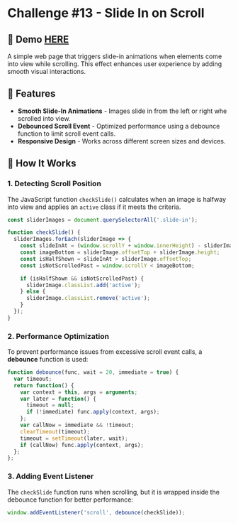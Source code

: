 # Challenge #13 - Slide In on Scroll

## 📸 Demo [HERE](https://hmothershed.github.io/JavaScript30/13-Slide-Scroll/)
A simple web page that triggers slide-in animations when elements come into view while scrolling. This effect enhances user experience by adding smooth visual interactions.

## 🚀 Features
- **Smooth Slide-In Animations** - Images slide in from the left or right whe scrolled into view.
- **Debounced Scroll Event** - Optimized performance using a debounce function to limit scroll event calls.
- **Responsive Design** - Works across different screen sizes and devices.

## 🔧 How It Works
### 1. Detecting Scroll Position
The JavaScript function `checkSlide()` calculates when an image is halfway into view and applies an `active` class if it meets the criteria.
```js
const sliderImages = document.querySelectorAll('.slide-in');

function checkSlide() {
  sliderImages.forEach(sliderImage => {
    const slideInAt = (window.scrollY + window.innerHeight) - sliderImage.height / 2;
    const imageBottom = sliderImage.offsetTop + sliderImage.height;
    const isHalfShown = slideInAt > sliderImage.offsetTop;
    const isNotScrolledPast = window.scrollY < imageBottom;

    if (isHalfShown && isNotScrolledPast) {
      sliderImage.classList.add('active');
    } else {
      sliderImage.classList.remove('active');
    }
  });
}
```

### 2. Performance Optimization
To prevent performance issues from excessive scroll event calls, a **debounce** function is used:
```js
function debounce(func, wait = 20, immediate = true) {
  var timeout;
  return function() {
    var context = this, args = arguments;
    var later = function() {
      timeout = null;
      if (!immediate) func.apply(context, args);
    };
    var callNow = immediate && !timeout;
    clearTimeout(timeout);
    timeout = setTimeout(later, wait);
    if (callNow) func.apply(context, args);
  };
};
```

### 3. Adding Event Listener
The `checkSlide` function runs when scrolling, but it is wrapped inside the debounce function for better performance:
```js
window.addEventListener('scroll', debounce(checkSlide));
```

